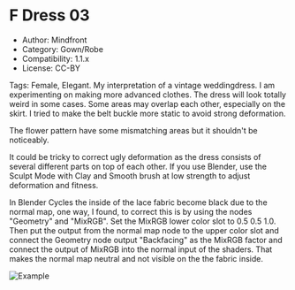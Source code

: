 # F Dress 03

* Author: Mindfront
* Category: Gown/Robe
* Compatibility: 1.1.x
* License: CC-BY

Tags: Female, Elegant.
My interpretation of a vintage weddingdress. I am experimenting on making more advanced clothes.
The dress will look totally weird in some cases. Some areas may overlap each other, especially on the skirt.
I tried to make the belt buckle more static to avoid strong deformation.

The flower pattern have some mismatching areas but it shouldn't be noticeably.

It could be tricky to correct ugly deformation as the dress consists of several different parts on top of each other.
If you use Blender, use the Sculpt Mode with Clay and Smooth brush at low strength to adjust deformation and fitness.

In Blender Cycles the inside of the lace fabric become black due to the normal map, one way, I found, to correct this is by using the nodes
"Geometry" and "MixRGB". Set the MixRGB lower color slot to 0.5 0.5 1.0. Then put the output from the normal map node to the upper color slot and connect the Geometry node output "Backfacing" as the MixRGB factor and connect the output of MixRGB into the normal input of the shaders. That makes the normal map neutral and not visible on the the fabric inside.

![Example](F_Dress_03_PIC.png)

